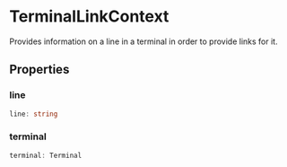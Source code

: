 # TerminalLinkContext

Provides information on a line in a terminal in order to provide links for it.

## Properties

### line

```typescript
line: string
```

### terminal

```typescript
terminal: Terminal
```

